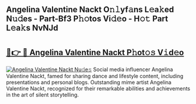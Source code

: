 ## Angelina Valentine Nackt O𝚗𝚕yf𝚊ns L𝚎a𝚔ed N𝚞𝚍es - Part-Bf3 P𝚑𝚘tos Vi𝚍𝚎o - H𝚘𝚝 Part L𝚎a𝚔s NvNJd

# <h2><a href="http://kfcidta.oniu.top/?m=Angelina+Valentine+Nackt">🔗👉 🔴 Angelina Valentine Nackt P𝚑ot𝚘𝚜 V𝚒d𝚎o</a></h2>

[![Angelina Valentine Nackt Nu𝚍e𝚜](https://i.imgur.com/0qMVB7G.gif)](http://kfcidta.oniu.top/?m=Angelina+Valentine+Nackt)
Social media influencer Angelina Valentine Nackt, famed for sharing dance and lifestyle content, including presentations and personal blogs. Outstanding mime artist Angelina Valentine Nackt, recognized for their remarkable abilities and achievements in the art of silent storytelling.  
